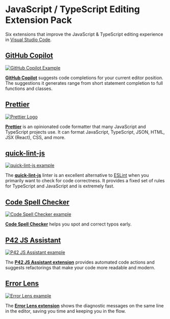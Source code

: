 # JavaScript / TypeScript Editing Extension Pack
Six extensions that improve the JavaScript & TypeScript editing experience in [Visual Studio Code](https://code.visualstudio.com/). 

<!-- [Learn more in this blog post](https://p42.ai/blog/TODO). -->

## [GitHub Copilot](https://marketplace.visualstudio.com/items?itemName=GitHub.copilot&ssr=false)
[![GitHub Copilot Example](https://p42.ai/image/blog/2022-11-01-6-vs-code-extensions-for-productive-javascript-and-typescript-editing/copilot.png)](https://marketplace.visualstudio.com/items?itemName=GitHub.copilot&ssr=false)

**[GitHub Copilot](https://marketplace.visualstudio.com/items?itemName=GitHub.copilot)** suggests code completions for your current editor position. The suggestions it generates range from short statement completion to full functions and classes.

## [Prettier](https://marketplace.visualstudio.com/items?itemName=esbenp.prettier-vscode&ssr=false)
[![Prettier Logo](https://p42.ai/image/blog/2022-11-01-6-vs-code-extensions-for-productive-javascript-and-typescript-editing/prettier.png)](https://marketplace.visualstudio.com/items?itemName=esbenp.prettier-vscode&ssr=false)

**[Prettier](https://prettier.io/)** is an opinionated code formatter that many JavaScript and TypeScript projects use. It can format JavaScript, TypeScript, JSON, HTML, JSX (React), CSS, and more. 

## [quick-lint-js](https://marketplace.visualstudio.com/items?itemName=quick-lint.quick-lint-js&ssr=false)
[![quick-lint-js example](https://p42.ai/image/blog/2022-11-01-6-vs-code-extensions-for-productive-javascript-and-typescript-editing/quick-lint-js.png)](https://marketplace.visualstudio.com/items?itemName=quick-lint.quick-lint-js&ssr=false)

The **[quick-lint-js](https://quick-lint-js.com/)** linter is an excellent alternative to [ESLint](https://eslint.org/) when you primarily want to check for code correctness. It provides a fixed set of rules for TypeScript and JavaScript and is extremely fast. 

## [Code Spell Checker](https://marketplace.visualstudio.com/items?itemName=streetsidesoftware.code-spell-checker&ssr=false)
[![Code Spell Checker example](https://p42.ai/image/blog/2022-11-01-6-vs-code-extensions-for-productive-javascript-and-typescript-editing/code-spell-checker.png)](https://marketplace.visualstudio.com/items?itemName=streetsidesoftware.code-spell-checker&ssr=false)

**[Code Spell Checker](https://marketplace.visualstudio.com/items?itemName=streetsidesoftware.code-spell-checker&ssr=false)** helps you spot and correct typos early.

## [P42 JS Assistant](https://marketplace.visualstudio.com/items?itemName=p42ai.refactor&ssr=false)
[![P42 JS Assistant example](https://p42.ai/image/blog/2022-11-01-6-vs-code-extensions-for-productive-javascript-and-typescript-editing/p42-js-assistant.png)](https://marketplace.visualstudio.com/items?itemName=p42ai.refactor&ssr=false)

The **[P42 JS Assistant extension](https://marketplace.visualstudio.com/items?itemName=p42ai.refactor&ssr=false)** provides automated code actions and suggests refactorings that make your code more readable and modern.

## [Error Lens](https://marketplace.visualstudio.com/items?itemName=usernamehw.errorlens&ssr=false)
[![Error Lens example](https://p42.ai/image/blog/2022-11-01-6-vs-code-extensions-for-productive-javascript-and-typescript-editing/error-lens.png)](https://marketplace.visualstudio.com/items?itemName=usernamehw.errorlens&ssr=false)

The **[Error Lens extension](https://marketplace.visualstudio.com/items?itemName=usernamehw.errorlens&ssr=false)** shows the diagnostic messages on the same line in the editor, saving you time and keeping you in the flow.
